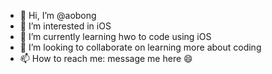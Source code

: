 - 👋 Hi, I’m @aobong
- 👀 I’m interested in iOS  
- 🌱 I’m currently learning hwo to code using iOS
- 💞️ I’m looking to collaborate on learning more about coding
- 📫 How to reach me: message me here 😄
<!---
aobong/aobong is a ✨ special ✨ repository because its `README.md` (this file) appears on your GitHub profile.
You can click the Preview link to take a look at your changes.
--->
